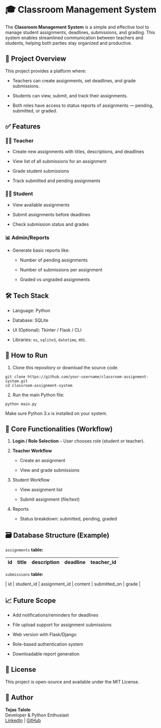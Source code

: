 # 🎓 Classroom Management System

The **Classroom Management System** is a simple and effective tool to manage student assignments, deadlines, submissions, and grading. This system enables streamlined communication between teachers and students, helping both parties stay organized and productive.


## 📌 Project Overview

This project provides a platform where:

- Teachers can create assignments, set deadlines, and grade submissions.

- Students can view, submit, and track their assignments.

- Both roles have access to status reports of assignments — pending, submitted, or graded.


## ✅ Features

### 👨‍🏫 Teacher

- Create new assignments with titles, descriptions, and deadlines

- View list of all submissions for an assignment

- Grade student submissions

- Track submitted and pending assignments


### 👨‍🎓 Student

- View available assignments

- Submit assignments before deadlines

- Check submission status and grades

### 📊 Admin/Reports

- Generate basic reports like:

  - Number of pending assignments

  - Number of submissions per assignment

  - Graded vs ungraded assignments


## 🛠️ Tech Stack

- Language: Python

- Database: SQLite

- UI (Optional): Tkinter / Flask / CLI

- Libraries: ```os```, ```sqlite3```, ```datetime```, etc.


## 🚀 How to Run

1. Clone this repository or download the source code.

```
git clone https://github.com/your-username/classroom-assignment-system.git
cd classroom-assignment-system
```

2. Run the main Python file:

```
python main.py
```

Make sure Python 3.x is installed on your system.


## 🧠 Core Functionalities (Workflow)

1. **Login / Role Selection** – User chooses role (student or teacher).

2. **Teacher Workflow**
    - Create an assignment

    - View and grade submissions

3. Student Workflow

    - View assignment list

    - Submit assignment (file/text)

4. Reports
    
    - Status breakdown: submitted, pending, graded


## 🗃️ Database Structure (Example)

```assignments``` **table:**

| id | title | description | deadline | teacher\_id |
| -- | ----- | ----------- | -------- | ----------- |

```submissions``` **table:**

| id | student_id | assignment_id | content | submitted_on | grade |


## 📈 Future Scope

- Add notifications/reminders for deadlines

- File upload support for assignment submissions

- Web version with Flask/Django

- Role-based authentication system

- Downloadable report generation


## 📄 License

This project is open-source and available under the MIT License.


## 👤 Author

**Tejas Talole**<br>
Developer & Python Enthusiast<br>
[LinkedIn](https://www.linkedin.com/in/tejas-talole/) |
[GitHub](https://github.com/tejastalole)



